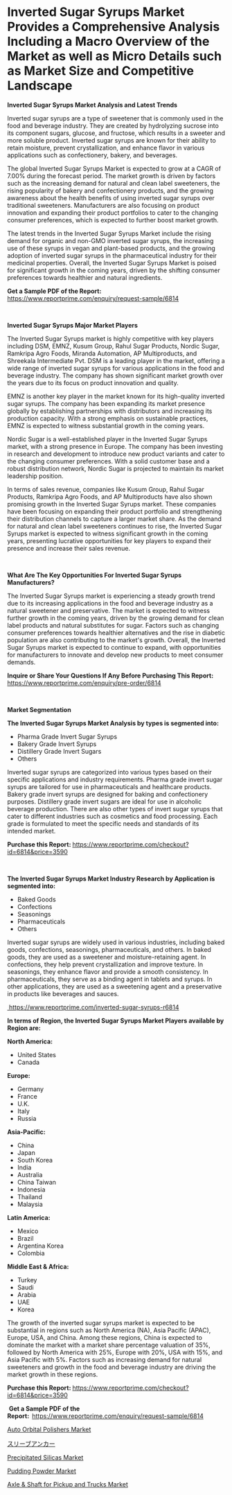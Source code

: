 <p><h1>Inverted Sugar Syrups Market Provides a Comprehensive Analysis Including a Macro Overview of the Market as well as Micro Details such as Market Size and Competitive Landscape</h1></p><p><strong>Inverted Sugar Syrups Market Analysis and Latest Trends</strong></p>
<p><p>Inverted sugar syrups are a type of sweetener that is commonly used in the food and beverage industry. They are created by hydrolyzing sucrose into its component sugars, glucose, and fructose, which results in a sweeter and more soluble product. Inverted sugar syrups are known for their ability to retain moisture, prevent crystallization, and enhance flavor in various applications such as confectionery, bakery, and beverages.</p><p>The global Inverted Sugar Syrups Market is expected to grow at a CAGR of 7.00% during the forecast period. The market growth is driven by factors such as the increasing demand for natural and clean label sweeteners, the rising popularity of bakery and confectionery products, and the growing awareness about the health benefits of using inverted sugar syrups over traditional sweeteners. Manufacturers are also focusing on product innovation and expanding their product portfolios to cater to the changing consumer preferences, which is expected to further boost market growth.</p><p>The latest trends in the Inverted Sugar Syrups Market include the rising demand for organic and non-GMO inverted sugar syrups, the increasing use of these syrups in vegan and plant-based products, and the growing adoption of inverted sugar syrups in the pharmaceutical industry for their medicinal properties. Overall, the Inverted Sugar Syrups Market is poised for significant growth in the coming years, driven by the shifting consumer preferences towards healthier and natural ingredients.</p></p>
<p><strong>Get a Sample PDF of the Report:&nbsp;</strong> <a href="https://www.reportprime.com/enquiry/request-sample/6814">https://www.reportprime.com/enquiry/request-sample/6814</a></p>
<p>&nbsp;</p>
<p><strong>Inverted Sugar Syrups Major Market Players</strong></p>
<p><p>The Inverted Sugar Syrups market is highly competitive with key players including DSM, EMNZ, Kusum Group, Rahul Sugar Products, Nordic Sugar, Ramkripa Agro Foods, Miranda Automation, AP Multiproducts, and Shreekala Intermediate Pvt. DSM is a leading player in the market, offering a wide range of inverted sugar syrups for various applications in the food and beverage industry. The company has shown significant market growth over the years due to its focus on product innovation and quality.</p><p>EMNZ is another key player in the market known for its high-quality inverted sugar syrups. The company has been expanding its market presence globally by establishing partnerships with distributors and increasing its production capacity. With a strong emphasis on sustainable practices, EMNZ is expected to witness substantial growth in the coming years.</p><p>Nordic Sugar is a well-established player in the Inverted Sugar Syrups market, with a strong presence in Europe. The company has been investing in research and development to introduce new product variants and cater to the changing consumer preferences. With a solid customer base and a robust distribution network, Nordic Sugar is projected to maintain its market leadership position.</p><p>In terms of sales revenue, companies like Kusum Group, Rahul Sugar Products, Ramkripa Agro Foods, and AP Multiproducts have also shown promising growth in the Inverted Sugar Syrups market. These companies have been focusing on expanding their product portfolio and strengthening their distribution channels to capture a larger market share. As the demand for natural and clean label sweeteners continues to rise, the Inverted Sugar Syrups market is expected to witness significant growth in the coming years, presenting lucrative opportunities for key players to expand their presence and increase their sales revenue.</p></p>
<p>&nbsp;</p>
<p><strong>What Are The Key Opportunities For Inverted Sugar Syrups Manufacturers?</strong></p>
<p><p>The Inverted Sugar Syrups market is experiencing a steady growth trend due to its increasing applications in the food and beverage industry as a natural sweetener and preservative. The market is expected to witness further growth in the coming years, driven by the growing demand for clean label products and natural substitutes for sugar. Factors such as changing consumer preferences towards healthier alternatives and the rise in diabetic population are also contributing to the market's growth. Overall, the Inverted Sugar Syrups market is expected to continue to expand, with opportunities for manufacturers to innovate and develop new products to meet consumer demands.</p></p>
<p><strong>Inquire or Share Your Questions If Any Before Purchasing This Report:</strong> <a href="https://www.reportprime.com/enquiry/pre-order/6814">https://www.reportprime.com/enquiry/pre-order/6814</a></p>
<p>&nbsp;</p>
<p><strong>Market Segmentation</strong></p>
<p><strong>The Inverted Sugar Syrups Market Analysis by types is segmented into:</strong></p>
<p><ul><li>Pharma Grade Invert Sugar Syrups</li><li>Bakery Grade Invert Syrups</li><li>Distillery Grade Invert Sugars</li><li>Others</li></ul></p>
<p><p>Inverted sugar syrups are categorized into various types based on their specific applications and industry requirements. Pharma grade invert sugar syrups are tailored for use in pharmaceuticals and healthcare products. Bakery grade invert syrups are designed for baking and confectionery purposes. Distillery grade invert sugars are ideal for use in alcoholic beverage production. There are also other types of invert sugar syrups that cater to different industries such as cosmetics and food processing. Each grade is formulated to meet the specific needs and standards of its intended market.</p></p>
<p><strong>Purchase this Report:&nbsp;</strong><a href="https://www.reportprime.com/checkout?id=6814&price=3590">https://www.reportprime.com/checkout?id=6814&price=3590</a></p>
<p>&nbsp;</p>
<p><strong>The Inverted Sugar Syrups Market Industry Research by Application is segmented into:</strong></p>
<p><ul><li>Baked Goods</li><li>Confections</li><li>Seasonings</li><li>Pharmaceuticals</li><li>Others</li></ul></p>
<p><p>Inverted sugar syrups are widely used in various industries, including baked goods, confections, seasonings, pharmaceuticals, and others. In baked goods, they are used as a sweetener and moisture-retaining agent. In confections, they help prevent crystallization and improve texture. In seasonings, they enhance flavor and provide a smooth consistency. In pharmaceuticals, they serve as a binding agent in tablets and syrups. In other applications, they are used as a sweetening agent and a preservative in products like beverages and sauces.</p></p>
<p><a href="https://www.reportprime.com/inverted-sugar-syrups-r6814">&nbsp;https://www.reportprime.com/inverted-sugar-syrups-r6814</a></p>
<p><strong>In terms of Region, the Inverted Sugar Syrups Market Players available by Region are:</strong></p>
<p>
    <p> <strong> North America: </strong>
        <ul>
            <li>United States</li>
            <li>Canada</li>
        </ul>
        </p> 
    <p> <strong> Europe: </strong>
        <ul>
            <li>Germany</li>
            <li>France</li>
            <li>U.K.</li>
            <li>Italy</li>
            <li>Russia</li>
        </ul>
        </p> 
    <p> <strong> Asia-Pacific: </strong>
        <ul>
            <li>China</li>
            <li>Japan</li>
            <li>South Korea</li>
            <li>India</li>
            <li>Australia</li>
            <li>China Taiwan</li>
            <li>Indonesia</li>
            <li>Thailand</li>
            <li>Malaysia</li>
        </ul>
        </p> 
    <p> <strong> Latin America: </strong>
        <ul>
            <li>Mexico</li>
            <li>Brazil</li>
            <li>Argentina Korea</li>
            <li>Colombia</li>
        </ul>
        </p> 
    <p> <strong> Middle East & Africa: </strong>
        <ul>
            <li>Turkey</li>
            <li>Saudi</li>
            <li>Arabia</li>
            <li>UAE</li>
            <li>Korea</li>
        </ul>
    </p>
    </p>
<p><p>The growth of the inverted sugar syrups market is expected to be substantial in regions such as North America (NA), Asia Pacific (APAC), Europe, USA, and China. Among these regions, China is expected to dominate the market with a market share percentage valuation of 35%, followed by North America with 25%, Europe with 20%, USA with 15%, and Asia Pacific with 5%. Factors such as increasing demand for natural sweeteners and growth in the food and beverage industry are driving the market growth in these regions.</p></p>
<p><strong>Purchase this Report: </strong><a href="https://www.reportprime.com/checkout?id=6814&price=3590">https://www.reportprime.com/checkout?id=6814&price=3590</a></p>
<p>&nbsp;<strong>Get a Sample PDF of the Report:&nbsp;&nbsp;</strong><a href="https://www.reportprime.com/enquiry/request-sample/6814">https://www.reportprime.com/enquiry/request-sample/6814</a></p>
<p><strong></strong></p>
<p><p><a href="https://medium.com/@carol.alsopr44536/auto-orbital-polishers-market-size-share-analysis-growth-trends-forecast-2024-2031-07e3a95581fc">Auto Orbital Polishers Market</a></p><p><a href="https://medium.com/@jerrycurtis23/%E3%82%B9%E3%83%AA%E3%83%BC%E3%83%96%E3%82%A2%E3%83%B3%E3%82%AB%E3%83%BC%E5%B8%82%E5%A0%B4%E3%81%AE%E6%B4%9E%E5%AF%9F-%E5%B8%82%E5%A0%B4%E3%83%97%E3%83%AC%E3%83%BC%E3%83%A4%E3%83%BC-%E5%B8%82%E5%A0%B4%E8%A6%8F%E6%A8%A1-%E5%9C%B0%E7%90%86%E7%9A%84%E5%9C%B0%E5%9F%9F-%E3%81%8A%E3%82%88%E3%81%B3%E4%BA%88%E6%B8%AC-2024%E5%B9%B4-2031%E5%B9%B4-42cd1907095e">スリーブアンカー</a></p><p><a href="https://www.linkedin.com/pulse/insights-precipitated-silicas-market-size-which-expanding-9atae">Precipitated Silicas Market</a></p><p><a href="https://github.com/brendafegmorris532/Market-Research-Report-List-1/blob/main/pudding-powder-market.md">Pudding Powder Market</a></p><p><a href="https://www.linkedin.com/pulse/axle-shaft-pickup-trucks-market-industry-trends-forecast-gy4be">Axle & Shaft for Pickup and Trucks Market</a></p></p>